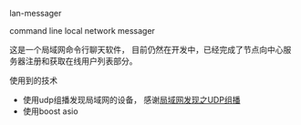 lan-messager

command line local network messager

这是一个局域网命令行聊天软件， 目前仍然在开发中，已经完成了节点向中心服务器注册和获取在线用户列表部分。

使用到的技术

- 使用udp组播发现局域网的设备， 感谢[局域网发现之UDP组播](https://blog.csdn.net/lixin88/article/details/55209630)
- 使用boost asio







